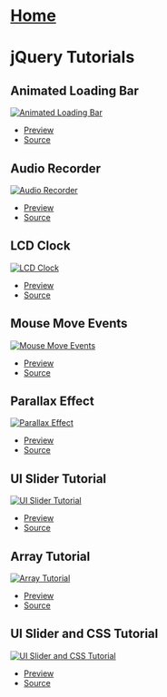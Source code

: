 # [Home](https://stephino.github.io)

# jQuery Tutorials

## Animated Loading Bar

[![Animated Loading Bar](https://img.youtube.com/vi/_679Fjq9yYg/0.jpg)](https://youtu.be/_679Fjq9yYg)

   * [Preview](https://stephino.github.io/tutorials/679Fjq9yYg/)
   * [Source](https://github.com/Stephino/stephino.github.io/tree/master/tutorials/679Fjq9yYg)

## Audio Recorder

[![Audio Recorder](https://img.youtube.com/vi/B3wWIsNHPk4/0.jpg)](https://youtu.be/B3wWIsNHPk4)

   * [Preview](https://stephino.github.io/tutorials/B3wWIsNHPk4/)
   * [Source](https://github.com/Stephino/stephino.github.io/tree/master/tutorials/B3wWIsNHPk4)

## LCD Clock

[![LCD Clock](https://img.youtube.com/vi/aM0R0Foqd1c/0.jpg)](https://youtu.be/aM0R0Foqd1c)

   * [Preview](https://stephino.github.io/tutorials/aM0R0Foqd1c/)
   * [Source](https://github.com/Stephino/stephino.github.io/tree/master/tutorials/aM0R0Foqd1c)

## Mouse Move Events

[![Mouse Move Events](https://img.youtube.com/vi/EH0sa5CfubY/0.jpg)](https://youtu.be/EH0sa5CfubY)

   * [Preview](https://stephino.github.io/tutorials/EH0sa5CfubY/)
   * [Source](https://github.com/Stephino/stephino.github.io/tree/master/tutorials/EH0sa5CfubY)

## Parallax Effect

[![Parallax Effect](https://img.youtube.com/vi/51kG1Midf4s/0.jpg)](https://youtu.be/51kG1Midf4s)

   * [Preview](https://stephino.github.io/tutorials/51kG1Midf4s/)
   * [Source](https://github.com/Stephino/stephino.github.io/tree/master/tutorials/51kG1Midf4s)

## UI Slider Tutorial

[![UI Slider Tutorial](https://img.youtube.com/vi/WalvXCctgBs/0.jpg)](https://youtu.be/WalvXCctgBs)

   * [Preview](https://stephino.github.io/tutorials/WalvXCctgBs/)
   * [Source](https://github.com/Stephino/stephino.github.io/tree/master/tutorials/WalvXCctgBs)

## Array Tutorial

[![Array Tutorial](https://img.youtube.com/vi/7wpQiJGPwm4/0.jpg)](https://youtu.be/7wpQiJGPwm4)

   * [Preview](https://stephino.github.io/tutorials/7wpQiJGPwm4/)
   * [Source](https://github.com/Stephino/stephino.github.io/tree/master/tutorials/7wpQiJGPwm4)

## UI Slider and CSS Tutorial

[![UI Slider and CSS Tutorial](https://img.youtube.com/vi/2VzBU9fq7eE/0.jpg)](https://youtu.be/2VzBU9fq7eE)

   * [Preview](https://stephino.github.io/tutorials/2VzBU9fq7eE/)
   * [Source](https://github.com/Stephino/stephino.github.io/tree/master/tutorials/2VzBU9fq7eE)